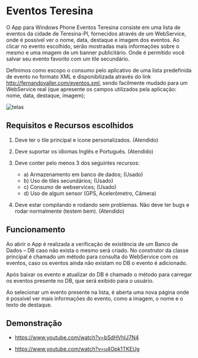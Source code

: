 # Eventos Teresina

O App para Windows Phone Eventos Teresina consiste em uma lista de eventos da cidade de Teresina-PI, fornecidos através de um WebService, onde é possível ver o nome, data, destaque e imagem dos eventos. Ao clicar no evento escolhido, serão mostradas mais informações sobre o mesmo e uma imagem de um banner publicitário. Onde é permitido você salvar seu evento favorito com um tile secundário.

Definimos como escopo o consumo pelo aplicativo de uma lista predefinida de evento no formato XML e disponibilizada através do link http://fernandovaller.com/eventos.xml, sendo facilmente mudado para um WebService real (que apresente os campos utilizados pela aplicação:  nome, data, destaque, imagem);

![telas](https://cloud.githubusercontent.com/assets/5489549/19152058/783fb03c-8ba6-11e6-82bc-193ffcfe4c02.jpg)

## Requisitos e Recursos escolhidos

1. Deve ter o tile principal e ícone personalizados. (Atendido)
2. Deve suportar os idiomas Inglês e Português. (Atendido)
3. Deve conter pelo menos 3 dos seguintes recursos:

    * a) Armazenamento em banco de dados; (Usado)    
    * b) Uso de tiles secundários; (Usado)    
    * c) Consumo de webservices; (Usado)    
    * d) Uso de algum sensor (GPS, Acelerômetro, Câmera)
    
4. Deve estar compilando e rodando sem problemas. Não deve ter bugs e rodar normalmente (testem bem). (Atendido)

## Funcionamento

Ao abrir o App é realizada a verificação de existência de um Banco de Dados – DB caso não exista o mesmo será criado. No construtor da classe principal é chamado um método para consulta do WebService com os eventos, caso os eventos ainda não existam no DB o evento é adicionado.

Após baixar os evento e atualizar do DB é chamado o método para carregar os eventos presente no DB, que será exibido para o usuário.

Ao selecionar um evento presente na lista, é aberta uma nova página onde é possível ver mais informações do evento, como a imagem, o nome e o texto de destaque.

## Demonstração

* https://www.youtube.com/watch?v=bSdHVhIJ7N4

* https://www.youtube.com/watch?v=u4Opk1TKEUg

